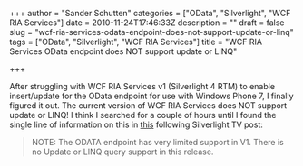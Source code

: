 +++
author = "Sander Schutten"
categories = ["OData", "Silverlight", "WCF RIA Services"]
date = 2010-11-24T17:46:33Z
description = ""
draft = false
slug = "wcf-ria-services-odata-endpoint-does-not-support-update-or-linq"
tags = ["OData", "Silverlight", "WCF RIA Services"]
title = "WCF RIA Services OData endpoint does NOT support update or LINQ"

+++


After struggling with WCF RIA Services v1 (Silverlight 4 RTM) to enable insert/update for the OData endpoint for use with Windows Phone 7, I finally figured it out. The current version of WCF RIA Services does NOT support update or LINQ! I think I searched for a couple of hours until I found the single line of information on this in [this](http://blogs.msdn.com/b/deepm/archive/2010/05/14/silverlight-tv-episode-26-exposing-soap-json-and-odata-endpoints-from-ria-services.aspx) following Silverlight TV post:

> NOTE: The ODATA endpoint has very limited support in V1. There is no Update or LINQ query support in this release.

